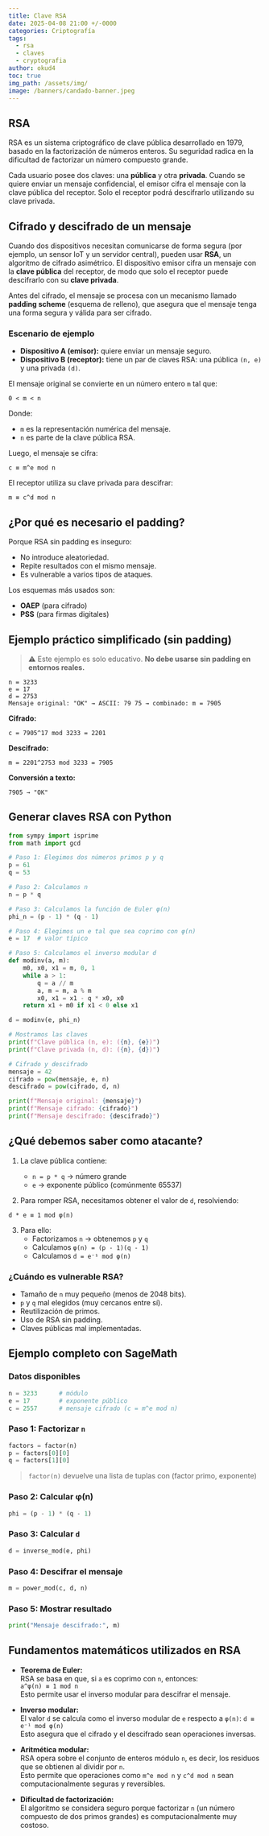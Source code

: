 ```yaml
---
title: Clave RSA
date: 2025-04-08 21:00 +/-0000
categories: Criptografía
tags:
  - rsa
  - claves
  - cryptografia
author: okud4
toc: true
img_path: /assets/img/
image: /banners/candado-banner.jpeg
---
```


## RSA

RSA es un sistema criptográfico de clave pública desarrollado en 1979, basado en la factorización de números enteros. Su seguridad radica en la dificultad de factorizar un número compuesto grande.

Cada usuario posee dos claves: una **pública** y otra **privada**. Cuando se quiere enviar un mensaje confidencial, el emisor cifra el mensaje con la clave pública del receptor. Solo el receptor podrá descifrarlo utilizando su clave privada.

## Cifrado y descifrado de un mensaje

Cuando dos dispositivos necesitan comunicarse de forma segura (por ejemplo, un sensor IoT y un servidor central), pueden usar **RSA**, un algoritmo de cifrado asimétrico. El dispositivo emisor cifra un mensaje con la **clave pública** del receptor, de modo que solo el receptor puede descifrarlo con su **clave privada**.

Antes del cifrado, el mensaje se procesa con un mecanismo llamado **padding scheme** (esquema de relleno), que asegura que el mensaje tenga una forma segura y válida para ser cifrado.

### Escenario de ejemplo

- **Dispositivo A (emisor):** quiere enviar un mensaje seguro.
- **Dispositivo B (receptor):** tiene un par de claves RSA: una pública `(n, e)` y una privada `(d)`.

El mensaje original se convierte en un número entero `m` tal que:

```
0 < m < n
```

Donde:

- `m` es la representación numérica del mensaje.
- `n` es parte de la clave pública RSA.

Luego, el mensaje se cifra:

```
c ≡ m^e mod n
```

El receptor utiliza su clave privada para descifrar:

```
m ≡ c^d mod n
```

## ¿Por qué es necesario el padding?

Porque RSA sin padding es inseguro:

- No introduce aleatoriedad.
- Repite resultados con el mismo mensaje.
- Es vulnerable a varios tipos de ataques.

Los esquemas más usados son:

- **OAEP** (para cifrado)
- **PSS** (para firmas digitales)

## Ejemplo práctico simplificado (sin padding)

> ⚠️ Este ejemplo es solo educativo. **No debe usarse sin padding en entornos reales.**

```text
n = 3233
e = 17
d = 2753
Mensaje original: "OK" → ASCII: 79 75 → combinado: m = 7905
```

**Cifrado:**

```
c = 7905^17 mod 3233 = 2201
```

**Descifrado:**

```
m = 2201^2753 mod 3233 = 7905
```

**Conversión a texto:**

```
7905 → "OK"
```

## Generar claves RSA con Python

```python
from sympy import isprime
from math import gcd

# Paso 1: Elegimos dos números primos p y q
p = 61
q = 53

# Paso 2: Calculamos n
n = p * q

# Paso 3: Calculamos la función de Euler φ(n)
phi_n = (p - 1) * (q - 1)

# Paso 4: Elegimos un e tal que sea coprimo con φ(n)
e = 17  # valor típico

# Paso 5: Calculamos el inverso modular d
def modinv(a, m):
    m0, x0, x1 = m, 0, 1
    while a > 1:
        q = a // m
        a, m = m, a % m
        x0, x1 = x1 - q * x0, x0
    return x1 + m0 if x1 < 0 else x1

d = modinv(e, phi_n)

# Mostramos las claves
print(f"Clave pública (n, e): ({n}, {e})")
print(f"Clave privada (n, d): ({n}, {d})")

# Cifrado y descifrado
mensaje = 42
cifrado = pow(mensaje, e, n)
descifrado = pow(cifrado, d, n)

print(f"Mensaje original: {mensaje}")
print(f"Mensaje cifrado: {cifrado}")
print(f"Mensaje descifrado: {descifrado}")
```

## ¿Qué debemos saber como atacante?

1. La clave pública contiene:
   - `n = p * q` → número grande
   - `e` → exponente público (comúnmente 65537)

2. Para romper RSA, necesitamos obtener el valor de `d`, resolviendo:

```
d * e ≡ 1 mod φ(n)
```

3. Para ello:
   - Factorizamos `n` → obtenemos `p` y `q`
   - Calculamos `φ(n) = (p - 1)(q - 1)`
   - Calculamos `d = e⁻¹ mod φ(n)`

### ¿Cuándo es vulnerable RSA?

- Tamaño de `n` muy pequeño (menos de 2048 bits).
- `p` y `q` mal elegidos (muy cercanos entre sí).
- Reutilización de primos.
- Uso de RSA sin padding.
- Claves públicas mal implementadas.

## Ejemplo completo con SageMath

### Datos disponibles

```python
n = 3233      # módulo
e = 17        # exponente público
c = 2557      # mensaje cifrado (c = m^e mod n)
```

### Paso 1: Factorizar `n`

```python
factors = factor(n)
p = factors[0][0]
q = factors[1][0]
```

> `factor(n)` devuelve una lista de tuplas con (factor primo, exponente)

### Paso 2: Calcular φ(n)

```python
phi = (p - 1) * (q - 1)
```

### Paso 3: Calcular `d`

```python
d = inverse_mod(e, phi)
```

### Paso 4: Descifrar el mensaje

```python
m = power_mod(c, d, n)
```

### Paso 5: Mostrar resultado

```python
print("Mensaje descifrado:", m)
```

## Fundamentos matemáticos utilizados en RSA

- **Teorema de Euler:**  
    RSA se basa en que, si `a` es coprimo con `n`, entonces:  
    `a^φ(n) ≡ 1 mod n`  
    Esto permite usar el inverso modular para descifrar el mensaje.
    
- **Inverso modular:**  
    El valor `d` se calcula como el inverso modular de `e` respecto a `φ(n)`: `d ≡ e⁻¹ mod φ(n)`  
    Esto asegura que el cifrado y el descifrado sean operaciones inversas.
    
- **Aritmética modular:**  
    RSA opera sobre el conjunto de enteros módulo `n`, es decir, los residuos que se obtienen al dividir por `n`.  
    Esto permite que operaciones como `m^e mod n` y `c^d mod n` sean computacionalmente seguras y reversibles.
    
- **Dificultad de factorización:**  
    El algoritmo se considera seguro porque factorizar `n` (un número compuesto de dos primos grandes) es computacionalmente muy costoso.